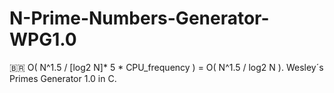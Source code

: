 # N-Prime-Numbers-Generator-WPG1.0
🇧🇷 O( N^1.5 / [log2 N]* 5 * CPU_frequency ) = O( N^1.5 / log2 N ).
Wesley´s Primes Generator 1.0 in C.
